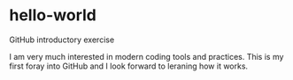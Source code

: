 # hello-world
GitHub introductory exercise

I am very much interested in modern coding tools and practices.  This is my first foray into GitHub and I look forward to leraning how it works.
